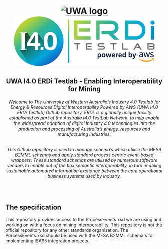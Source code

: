 <h1 align="center">
  <br>
  <a href="https://images.prismic.io"><img src="https://images.prismic.io/erdi/20244cdb-c28a-41d0-958e-ca13a419b59d_The+University+of+Western+Australia.png" alt="UWA logo" width="200"></a>
  <a href="https://erditestlab.com"><img src="https://github.com/ERDi-TestLab/ERDiTestlab-ProcessEvents/blob/main/ERDI%20TestLab-05.png" alt="ERDi Testlab logo" width="450"></a>
  <br>
<h2 align="center">UWA I4.0 ERDi Testlab - Enabling Interoperability for Mining</h2>
<h6 align="center">Welcome to The University of Western Australia’s Industry 4.0 Testlab for Energy & Resources Digital Interoperability Powered by AWS (UWA I4.0 ERDi Testlab) Github repository. ERDi, is a globally unique facility established as part of the Australia I4.0 TestLab Network, to help enable the widespread adoption of digital Industry 4.0 technologies into the production and processing of Australia’s energy, resources and manufacturing industries.</h6>
<p align="center">

<h6 align="center">This Github repository is used to manage schema’s which utilise the MESA B2MML schemas and apply standard process centric event-based wrappers. These standard schemas are utilised by numerous software vendors to enable out of the box semantic interoperability, in turn enabling sustainable automated information exchange between the core operational business systems used by industry.</h6>
<p align="center">
<br>
</p>


## The specification

This repository provides access to the ProcessEvents.xsd we are using and working on with a focus on mining interoperability. This repository is not the official repository for any other standards organisation.
The PorcessEvents.xsd should be used with the MESA B2MML schema's for implementing ISA95 integration projects.
